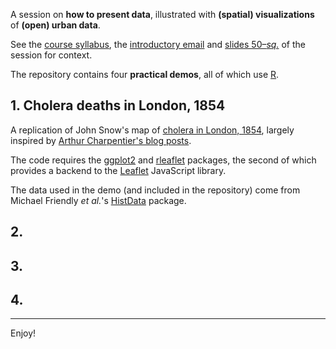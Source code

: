 A session on __how to present data__, illustrated with __(spatial) visualizations__ of __(open) urban data__.

See the [course syllabus][doc-syllabus], the [introductory email][doc-email] and [slides 50–_sq._][doc-slides] of the session for context.

The repository contains four __practical demos__, all of which use [R][r].

## 1. Cholera deaths in London, 1854

A replication of John Snow's map of [cholera in London, 1854](https://en.wikipedia.org/wiki/1854_Broad_Street_cholera_outbreak), largely inspired by [Arthur Charpentier's blog posts](https://freakonometrics.hypotheses.org/tag/cholera).

The code requires the [ggplot2][r-ggplot2] and [rleaflet][r-rleaflet] packages, the second of which provides a backend to the [Leaflet][js-leaflet] JavaScript library.

The data used in the demo (and included in the repository) come from Michael Friendly _et al._'s [HistData][r-histdata] package.

## 2. 

## 3. 

## 4. 

* * *

Enjoy!

[doc-email]: class4-email.md
[doc-syllabus]: /
[doc-slides]: class4-slides.pdf
[doc-slides-online]: https://frama.link/odur-2018-s4

[js-leaflet]: /

[r]: https://www.r-project.org/

[r-ggplot2]: http://ggplot2.tidyverse.org/reference/
[r-histdata]: https://cran.r-project.org/package=HistData
[r-rleaflet]: /
